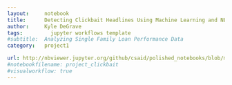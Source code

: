 ```yaml
---
layout:     notebook
title:      Detecting Clickbait Headlines Using Machine Learning and NLP
author:     Kyle DeGrave
tags: 		  jupyter workflows template
#subtitle:  Analyzing Single Family Loan Performance Data
category:   project1

url: http://nbviewer.jupyter.org/github/csaid/polished_notebooks/blob/master/notebook_polished.ipynb
#notebookfilename: project_clickbait
#visualworkflow: true
---
```

